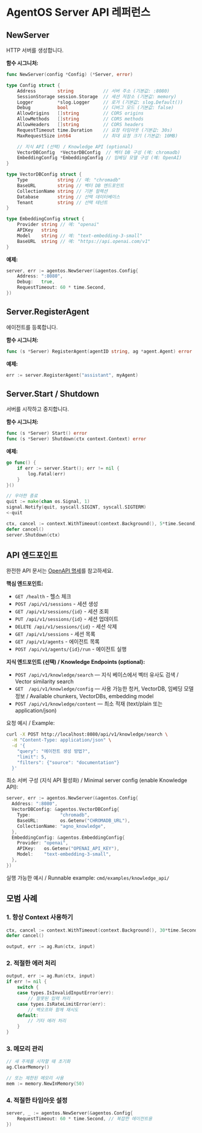 # AgentOS Server API 레퍼런스

## NewServer

HTTP 서버를 생성합니다.

**함수 시그니처:**
```go
func NewServer(config *Config) (*Server, error)

type Config struct {
    Address        string           // 서버 주소 (기본값: :8080)
    SessionStorage session.Storage  // 세션 저장소 (기본값: memory)
    Logger         *slog.Logger     // 로거 (기본값: slog.Default())
    Debug          bool             // 디버그 모드 (기본값: false)
    AllowOrigins   []string         // CORS origins
    AllowMethods   []string         // CORS methods
    AllowHeaders   []string         // CORS headers
    RequestTimeout time.Duration    // 요청 타임아웃 (기본값: 30s)
    MaxRequestSize int64            // 최대 요청 크기 (기본값: 10MB)

    // 지식 API (선택) / Knowledge API (optional)
    VectorDBConfig  *VectorDBConfig  // 벡터 DB 구성 (예: chromadb)
    EmbeddingConfig *EmbeddingConfig // 임베딩 모델 구성 (예: OpenAI)
}

type VectorDBConfig struct {
    Type           string // 예: "chromadb"
    BaseURL        string // 벡터 DB 엔드포인트
    CollectionName string // 기본 컬렉션
    Database       string // 선택 데이터베이스
    Tenant         string // 선택 테넌트
}

type EmbeddingConfig struct {
    Provider string // 예: "openai"
    APIKey   string
    Model    string // 예: "text-embedding-3-small"
    BaseURL  string // 예: "https://api.openai.com/v1"
}
```

**예제:**
```go
server, err := agentos.NewServer(&agentos.Config{
    Address: ":8080",
    Debug:   true,
    RequestTimeout: 60 * time.Second,
})
```

## Server.RegisterAgent

에이전트를 등록합니다.

**함수 시그니처:**
```go
func (s *Server) RegisterAgent(agentID string, ag *agent.Agent) error
```

**예제:**
```go
err := server.RegisterAgent("assistant", myAgent)
```

## Server.Start / Shutdown

서버를 시작하고 중지합니다.

**함수 시그니처:**
```go
func (s *Server) Start() error
func (s *Server) Shutdown(ctx context.Context) error
```

**예제:**
```go
go func() {
    if err := server.Start(); err != nil {
        log.Fatal(err)
    }
}()

// 우아한 종료
quit := make(chan os.Signal, 1)
signal.Notify(quit, syscall.SIGINT, syscall.SIGTERM)
<-quit

ctx, cancel := context.WithTimeout(context.Background(), 5*time.Second)
defer cancel()
server.Shutdown(ctx)
```

## API 엔드포인트

완전한 API 문서는 [OpenAPI 명세](../../pkg/agentos/openapi.yaml)를 참고하세요.

**핵심 엔드포인트:**
- `GET /health` - 헬스 체크
- `POST /api/v1/sessions` - 세션 생성
- `GET /api/v1/sessions/{id}` - 세션 조회
- `PUT /api/v1/sessions/{id}` - 세션 업데이트
- `DELETE /api/v1/sessions/{id}` - 세션 삭제
- `GET /api/v1/sessions` - 세션 목록
- `GET /api/v1/agents` - 에이전트 목록
- `POST /api/v1/agents/{id}/run` - 에이전트 실행

**지식 엔드포인트 (선택) / Knowledge Endpoints (optional):**
- `POST /api/v1/knowledge/search` — 지식 베이스에서 벡터 유사도 검색 / Vector similarity search
- `GET  /api/v1/knowledge/config` — 사용 가능한 청커, VectorDB, 임베딩 모델 정보 / Available chunkers, VectorDBs, embedding model
- `POST /api/v1/knowledge/content` — 최소 적재 (text/plain 또는 application/json)

요청 예시 / Example:
```bash
curl -X POST http://localhost:8080/api/v1/knowledge/search \
  -H "Content-Type: application/json" \
  -d '{
    "query": "에이전트 생성 방법?",
    "limit": 5,
    "filters": {"source": "documentation"}
  }'
```

최소 서버 구성 (지식 API 활성화) / Minimal server config (enable Knowledge API):
```go
server, err := agentos.NewServer(&agentos.Config{
  Address: ":8080",
  VectorDBConfig: &agentos.VectorDBConfig{
    Type:           "chromadb",
    BaseURL:        os.Getenv("CHROMADB_URL"),
    CollectionName: "agno_knowledge",
  },
  EmbeddingConfig: &agentos.EmbeddingConfig{
    Provider: "openai",
    APIKey:   os.Getenv("OPENAI_API_KEY"),
    Model:    "text-embedding-3-small",
  },
})
```

실행 가능한 예시 / Runnable example: `cmd/examples/knowledge_api/`

## 모범 사례

### 1. 항상 Context 사용하기

```go
ctx, cancel := context.WithTimeout(context.Background(), 30*time.Second)
defer cancel()

output, err := ag.Run(ctx, input)
```

### 2. 적절한 에러 처리

```go
output, err := ag.Run(ctx, input)
if err != nil {
    switch {
    case types.IsInvalidInputError(err):
        // 잘못된 입력 처리
    case types.IsRateLimitError(err):
        // 백오프와 함께 재시도
    default:
        // 기타 에러 처리
    }
}
```

### 3. 메모리 관리

```go
// 새 주제를 시작할 때 초기화
ag.ClearMemory()

// 또는 제한된 메모리 사용
mem := memory.NewInMemory(50)
```

### 4. 적절한 타임아웃 설정

```go
server, _ := agentos.NewServer(&agentos.Config{
    RequestTimeout: 60 * time.Second, // 복잡한 에이전트용
})
```
